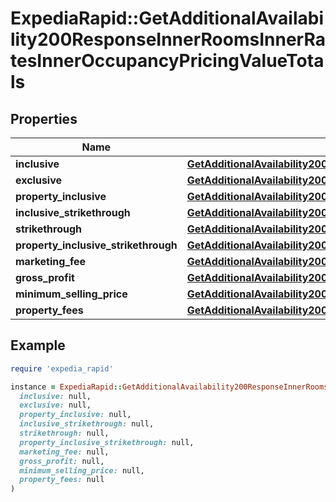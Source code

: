 # ExpediaRapid::GetAdditionalAvailability200ResponseInnerRoomsInnerRatesInnerOccupancyPricingValueTotals

## Properties

| Name | Type | Description | Notes |
| ---- | ---- | ----------- | ----- |
| **inclusive** | [**GetAdditionalAvailability200ResponseInnerRoomsInnerRatesInnerOccupancyPricingValueTotalsInclusive**](GetAdditionalAvailability200ResponseInnerRoomsInnerRatesInnerOccupancyPricingValueTotalsInclusive.md) |  | [optional] |
| **exclusive** | [**GetAdditionalAvailability200ResponseInnerRoomsInnerRatesInnerOccupancyPricingValueTotalsInclusive**](GetAdditionalAvailability200ResponseInnerRoomsInnerRatesInnerOccupancyPricingValueTotalsInclusive.md) |  | [optional] |
| **property_inclusive** | [**GetAdditionalAvailability200ResponseInnerRoomsInnerRatesInnerOccupancyPricingValueTotalsInclusive**](GetAdditionalAvailability200ResponseInnerRoomsInnerRatesInnerOccupancyPricingValueTotalsInclusive.md) |  | [optional] |
| **inclusive_strikethrough** | [**GetAdditionalAvailability200ResponseInnerRoomsInnerRatesInnerOccupancyPricingValueTotalsInclusive**](GetAdditionalAvailability200ResponseInnerRoomsInnerRatesInnerOccupancyPricingValueTotalsInclusive.md) |  | [optional] |
| **strikethrough** | [**GetAdditionalAvailability200ResponseInnerRoomsInnerRatesInnerOccupancyPricingValueTotalsInclusive**](GetAdditionalAvailability200ResponseInnerRoomsInnerRatesInnerOccupancyPricingValueTotalsInclusive.md) |  | [optional] |
| **property_inclusive_strikethrough** | [**GetAdditionalAvailability200ResponseInnerRoomsInnerRatesInnerOccupancyPricingValueTotalsInclusive**](GetAdditionalAvailability200ResponseInnerRoomsInnerRatesInnerOccupancyPricingValueTotalsInclusive.md) |  | [optional] |
| **marketing_fee** | [**GetAdditionalAvailability200ResponseInnerRoomsInnerRatesInnerOccupancyPricingValueTotalsInclusive**](GetAdditionalAvailability200ResponseInnerRoomsInnerRatesInnerOccupancyPricingValueTotalsInclusive.md) |  | [optional] |
| **gross_profit** | [**GetAdditionalAvailability200ResponseInnerRoomsInnerRatesInnerOccupancyPricingValueTotalsInclusive**](GetAdditionalAvailability200ResponseInnerRoomsInnerRatesInnerOccupancyPricingValueTotalsInclusive.md) |  | [optional] |
| **minimum_selling_price** | [**GetAdditionalAvailability200ResponseInnerRoomsInnerRatesInnerOccupancyPricingValueTotalsInclusive**](GetAdditionalAvailability200ResponseInnerRoomsInnerRatesInnerOccupancyPricingValueTotalsInclusive.md) |  | [optional] |
| **property_fees** | [**GetAdditionalAvailability200ResponseInnerRoomsInnerRatesInnerOccupancyPricingValueTotalsInclusive**](GetAdditionalAvailability200ResponseInnerRoomsInnerRatesInnerOccupancyPricingValueTotalsInclusive.md) |  | [optional] |

## Example

```ruby
require 'expedia_rapid'

instance = ExpediaRapid::GetAdditionalAvailability200ResponseInnerRoomsInnerRatesInnerOccupancyPricingValueTotals.new(
  inclusive: null,
  exclusive: null,
  property_inclusive: null,
  inclusive_strikethrough: null,
  strikethrough: null,
  property_inclusive_strikethrough: null,
  marketing_fee: null,
  gross_profit: null,
  minimum_selling_price: null,
  property_fees: null
)
```

